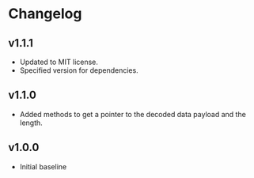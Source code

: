 # Changelog

## v1.1.1
- Updated to MIT license.
- Specified version for dependencies.

## v1.1.0
- Added methods to get a pointer to the decoded data payload and the length.

## v1.0.0
- Initial baseline

